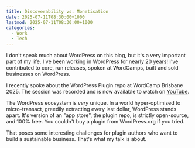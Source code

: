 ```yaml
---
title: Discoverability vs. Monetisation
date: 2025-07-11T08:30:00+1000
lastmod: 2025-07-11T08:30:00+1000
categories:
  - Work
  - Tech
---
```


I don't speak much about WordPress on this blog, but it's a very important part of my life. I've been working in WordPress for nearly 20 years! I've contributed to core, run releases, spoken at WordCamps, built and sold businesses on WordPress.

I recently spoke about the WordPress Plugin repo at WordCamp Brisbane 2025. The session was recorded and is now available to watch on [YouTube](https://www.youtube.com/watch?v=qzTWtZitoe8).

The WordPress ecosystem is _very_ unique. In a world hyper-optimised to micro-transact, greedily extracting every last dollar, WordPress stands apart. It's version of an "app store", the plugin repo, is strictly open-source, and 100% free. You couldn't buy a plugin from WordPress.org if you tried.

That poses some interesting challenges for plugin authors who want to build a sustainable business. That's what my talk is about.